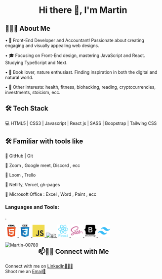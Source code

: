 <h1 align="center"> Hi there 👋, I'm Martin</h1>

👨🏻‍💻 About Me 
---


• 🤔 Front-End Developer and Accountant! Passionate about creating engaging and visually appealing web designs.  

• 🎓 Focusing on Front-End design, mastering JavaScript and React. Studying TypeScript and Next.  

• 🌱 Book lover, nature enthusiast. Finding inspiration in both the digital and natural world.  

• 🌟 Other interests: health, fitness, biohacking, reading, cryptocurrencies, investments, stoicism, ecc.  

🛠 Tech Stack
---
💻 HTML5 | CSS3 | Javascript | React js | SASS | Boopstrap | Tailwing CSS

🛠 Familiar with tools like
---
🔧 GitHub | Git

🔧 Zoom , Google meet, Discord , ecc   

🔧 Loom , Trello   

🔧 Netlify, Vercel, gh-pages  

🔧 Microsoft Office : Excel , Word , Paint , ecc

<h3 align="left">Languages and Tools:</h3>.
<p>
      <a href="https://www.w3.org/html/" target="_blank" rel="noreferrer"> <img src="https://raw.githubusercontent.com/devicons/devicon/master/icons/html5/html5-original-wordmark.svg" alt="html5" width="40" height="40"/> </a> 
     <a href="https://www.w3schools.com/css/" target="_blank" rel="noreferrer"> <img src="https://raw.githubusercontent.com/devicons/devicon/master/icons/css3/css3-original-wordmark.svg" alt="css3" width="40" height="40"/> </a> 
      <a href="https://developer.mozilla.org/en-US/docs/Web/JavaScript" target="_blank" rel="noreferrer"> <img src="https://raw.githubusercontent.com/devicons/devicon/master/icons/javascript/javascript-original.svg" alt="javascript" width="40" height="40"/> </a> 
    <a href="https://git-scm.com/" target="_blank" rel="noreferrer"> <img src="https://www.vectorlogo.zone/logos/git-scm/git-scm-icon.svg" alt="git" width="40" height="40"/> </a> 
    <a href="https://reactjs.org/" target="_blank" rel="noreferrer"> <img src="https://raw.githubusercontent.com/devicons/devicon/master/icons/react/react-original-wordmark.svg" alt="react" width="40" height="40"/> </a> 
      <a href="https://sass-lang.com/" target="_blank" rel="noreferrer"> <img src="https://github.com/devicons/devicon/blob/master/icons/sass/sass-original.svg" alt="sass" width="40" height="40"/> </a> 
<a href="https://getbootstrap.com" target="_blank" rel="noreferrer"> <img src="https://raw.githubusercontent.com/devicons/devicon/master/icons/bootstrap/bootstrap-plain-wordmark.svg" alt="bootstrap" width="40" height="40"/> </a>
<a href="https://tailwindcss.com/" target="_blank" rel="noreferrer"> <img src="https://github.com/devicons/devicon/blob/master/icons/tailwindcss/tailwindcss-plain.svg" alt="Tailwind CSS" width="40" height="40"/> </a></p> 
<p><img align="left" src="https://github-readme-stats.vercel.app/api/top-langs?username=Martin-00789&show_icons=true&locale=en&layout=compact" alt="Martin-00789" /></p>

📫🤝🏻 Connect with Me
---
Connect with me on [LinkedIn👨🏻‍💻](https://www.linkedin.com/in/martin-elias-236174266/)    
Shoot me an [Email💌](mailto:martinfab.elias89@gmail.com) 
